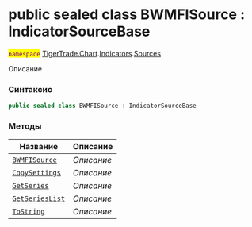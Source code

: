 
# public sealed class BWMFISource : IndicatorSourceBase
<mark style="color:purple;">`namespace`</mark> [TigerTrade.Chart](../../../TigerTrade.Chart.md).[Indicators](../../../TigerTrade.Chart/Indicators.md).[Sources](../../../TigerTrade.Chart/Indicators/Sources.md)



Описание

### Синтаксис
```csharp
public sealed class BWMFISource : IndicatorSourceBase
```


### Методы
| Название | Описание |
| --- | --- |
| [`BWMFISource`](./BWMFISource.cs/Методы/BWMFISource.md) | *Описание* |
| [`CopySettings`](./BWMFISource.cs/Методы/CopySettings.md) | *Описание* |
| [`GetSeries`](./BWMFISource.cs/Методы/GetSeries.md) | *Описание* |
| [`GetSeriesList`](./BWMFISource.cs/Методы/GetSeriesList.md) | *Описание* |
| [`ToString`](./BWMFISource.cs/Методы/ToString.md) | *Описание* |



